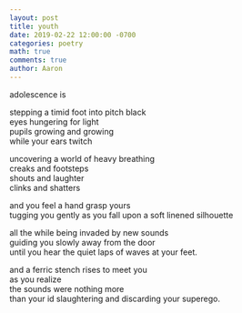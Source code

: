 ```yaml
---
layout: post
title: youth 
date: 2019-02-22 12:00:00 -0700
categories: poetry 
math: true
comments: true
author: Aaron
---
```



adolescence is  

stepping a timid foot into pitch black  
eyes hungering for light  
pupils growing and growing  
while your ears twitch  

uncovering a world of heavy breathing  
creaks and footsteps  
shouts and laughter  
clinks and shatters  

and you feel a hand grasp yours  
tugging you gently as you fall upon a soft linened silhouette  

all the while being invaded by new sounds  
guiding you slowly away from the door  
until you hear the quiet laps of waves at your feet.  

and a ferric stench rises to meet you  
as you realize  
the sounds were nothing more  
than your id slaughtering and discarding your superego.